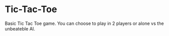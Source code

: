 # Tic-Tac-Toe
Basic Tic Tac Toe game. You can choose to play in 2 players or alone vs the unbeateble AI.
